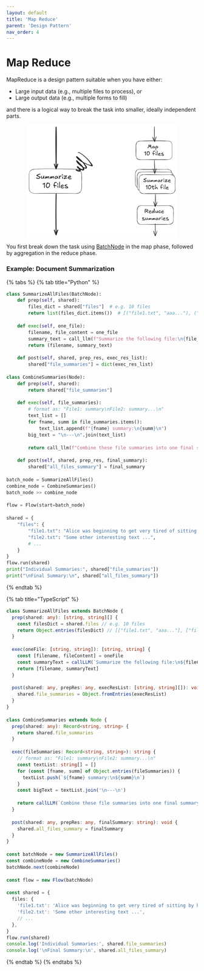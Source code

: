 ```yaml
---
layout: default
title: 'Map Reduce'
parent: 'Design Pattern'
nav_order: 4
---
```


# Map Reduce

MapReduce is a design pattern suitable when you have either:

- Large input data (e.g., multiple files to process), or
- Large output data (e.g., multiple forms to fill)

and there is a logical way to break the task into smaller, ideally independent parts.

<div align="center">
  <img src="https://github.com/the-pocket/.github/raw/main/assets/mapreduce.png?raw=true" width="400"/>
</div>

You first break down the task using [BatchNode](../core_abstraction/batch.md) in the map phase, followed by aggregation in the reduce phase.

### Example: Document Summarization

{% tabs %}
{% tab title="Python" %}

```python
class SummarizeAllFiles(BatchNode):
    def prep(self, shared):
        files_dict = shared["files"]  # e.g. 10 files
        return list(files_dict.items())  # [("file1.txt", "aaa..."), ("file2.txt", "bbb..."), ...]

    def exec(self, one_file):
        filename, file_content = one_file
        summary_text = call_llm(f"Summarize the following file:\n{file_content}")
        return (filename, summary_text)

    def post(self, shared, prep_res, exec_res_list):
        shared["file_summaries"] = dict(exec_res_list)

class CombineSummaries(Node):
    def prep(self, shared):
        return shared["file_summaries"]

    def exec(self, file_summaries):
        # format as: "File1: summary\nFile2: summary...\n"
        text_list = []
        for fname, summ in file_summaries.items():
            text_list.append(f"{fname} summary:\n{summ}\n")
        big_text = "\n---\n".join(text_list)

        return call_llm(f"Combine these file summaries into one final summary:\n{big_text}")

    def post(self, shared, prep_res, final_summary):
        shared["all_files_summary"] = final_summary

batch_node = SummarizeAllFiles()
combine_node = CombineSummaries()
batch_node >> combine_node

flow = Flow(start=batch_node)

shared = {
    "files": {
        "file1.txt": "Alice was beginning to get very tired of sitting by her sister...",
        "file2.txt": "Some other interesting text ...",
        # ...
    }
}
flow.run(shared)
print("Individual Summaries:", shared["file_summaries"])
print("\nFinal Summary:\n", shared["all_files_summary"])
```

{% endtab %}

{% tab title="TypeScript" %}

```typescript
class SummarizeAllFiles extends BatchNode {
  prep(shared: any): [string, string][] {
    const filesDict = shared.files // e.g. 10 files
    return Object.entries(filesDict) // [["file1.txt", "aaa..."], ["file2.txt", "bbb..."], ...]
  }

  exec(oneFile: [string, string]): [string, string] {
    const [filename, fileContent] = oneFile
    const summaryText = callLLM(`Summarize the following file:\n${fileContent}`)
    return [filename, summaryText]
  }

  post(shared: any, prepRes: any, execResList: [string, string][]): void {
    shared.file_summaries = Object.fromEntries(execResList)
  }
}

class CombineSummaries extends Node {
  prep(shared: any): Record<string, string> {
    return shared.file_summaries
  }

  exec(fileSummaries: Record<string, string>): string {
    // format as: "File1: summary\nFile2: summary...\n"
    const textList: string[] = []
    for (const [fname, summ] of Object.entries(fileSummaries)) {
      textList.push(`${fname} summary:\n${summ}\n`)
    }
    const bigText = textList.join('\n---\n')

    return callLLM(`Combine these file summaries into one final summary:\n${bigText}`)
  }

  post(shared: any, prepRes: any, finalSummary: string): void {
    shared.all_files_summary = finalSummary
  }
}

const batchNode = new SummarizeAllFiles()
const combineNode = new CombineSummaries()
batchNode.next(combineNode)

const flow = new Flow(batchNode)

const shared = {
  files: {
    'file1.txt': 'Alice was beginning to get very tired of sitting by her sister...',
    'file2.txt': 'Some other interesting text ...',
    // ...
  },
}
flow.run(shared)
console.log('Individual Summaries:', shared.file_summaries)
console.log('\nFinal Summary:\n', shared.all_files_summary)
```

{% endtab %}
{% endtabs %}
